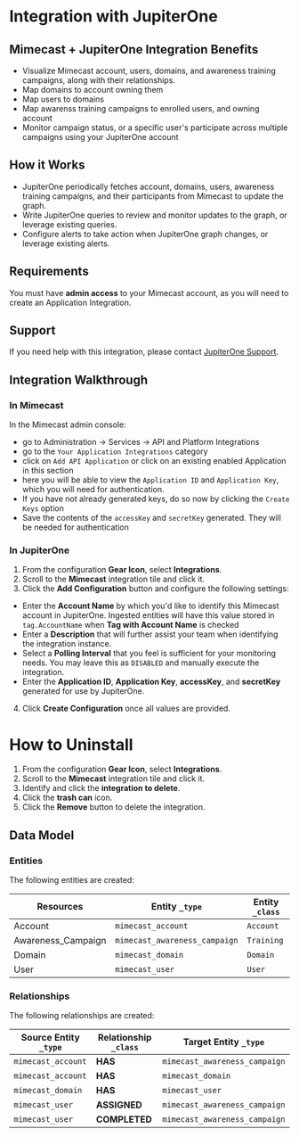 # Integration with JupiterOne

## Mimecast + JupiterOne Integration Benefits

- Visualize Mimecast account, users, domains, and awareness training campaigns,
  along with their relationships.
- Map domains to account owning them
- Map users to domains
- Map awarenss training campaigns to enrolled users, and owning account
- Monitor campaign status, or a specific user's participate across multiple
  campaigns using your JupiterOne account

## How it Works

- JupiterOne periodically fetches account, domains, users, awareness training
  campaigns, and their participants from Mimecast to update the graph.
- Write JupiterOne queries to review and monitor updates to the graph, or
  leverage existing queries.
- Configure alerts to take action when JupiterOne graph changes, or leverage
  existing alerts.

## Requirements

You must have **admin access** to your Mimecast account, as you will need to
create an Application Integration.

## Support

If you need help with this integration, please contact
[JupiterOne Support](https://support.jupiterone.io).

## Integration Walkthrough

### In Mimecast

In the Mimecast admin console:

- go to Administration -> Services -> API and Platform Integrations
- go to the `Your Application Integrations` category
- click on `Add API Application` or click on an existing enabled Application in
  this section
- here you will be able to view the `Application ID` and `Application Key`,
  which you will need for authentication.
- If you have not already generated keys, do so now by clicking the
  `Create Keys` option
- Save the contents of the `accessKey` and `secretKey` generated. They will be
  needed for authentication

### In JupiterOne

1. From the configuration **Gear Icon**, select **Integrations**.
2. Scroll to the **Mimecast** integration tile and click it.
3. Click the **Add Configuration** button and configure the following settings:

- Enter the **Account Name** by which you'd like to identify this Mimecast
  account in JupiterOne. Ingested entities will have this value stored in
  `tag.AccountName` when **Tag with Account Name** is checked
- Enter a **Description** that will further assist your team when identifying
  the integration instance.
- Select a **Polling Interval** that you feel is sufficient for your monitoring
  needs. You may leave this as `DISABLED` and manually execute the integration.
- Enter the **Application ID**, **Application Key**, **accessKey**, and
  **secretKey** generated for use by JupiterOne.

4. Click **Create Configuration** once all values are provided.

# How to Uninstall

1. From the configuration **Gear Icon**, select **Integrations**.
2. Scroll to the **Mimecast** integration tile and click it.
3. Identify and click the **integration to delete**.
4. Click the **trash can** icon.
5. Click the **Remove** button to delete the integration.

<!-- {J1_DOCUMENTATION_MARKER_START} -->
<!--
********************************************************************************
NOTE: ALL OF THE FOLLOWING DOCUMENTATION IS GENERATED USING THE
"j1-integration document" COMMAND. DO NOT EDIT BY HAND! PLEASE SEE THE DEVELOPER
DOCUMENTATION FOR USAGE INFORMATION:

https://github.com/JupiterOne/sdk/blob/main/docs/integrations/development.md
********************************************************************************
-->

## Data Model

### Entities

The following entities are created:

| Resources          | Entity `_type`                | Entity `_class` |
| ------------------ | ----------------------------- | --------------- |
| Account            | `mimecast_account`            | `Account`       |
| Awareness_Campaign | `mimecast_awareness_campaign` | `Training`      |
| Domain             | `mimecast_domain`             | `Domain`        |
| User               | `mimecast_user`               | `User`          |

### Relationships

The following relationships are created:

| Source Entity `_type` | Relationship `_class` | Target Entity `_type`         |
| --------------------- | --------------------- | ----------------------------- |
| `mimecast_account`    | **HAS**               | `mimecast_awareness_campaign` |
| `mimecast_account`    | **HAS**               | `mimecast_domain`             |
| `mimecast_domain`     | **HAS**               | `mimecast_user`               |
| `mimecast_user`       | **ASSIGNED**          | `mimecast_awareness_campaign` |
| `mimecast_user`       | **COMPLETED**         | `mimecast_awareness_campaign` |

<!--
********************************************************************************
END OF GENERATED DOCUMENTATION AFTER BELOW MARKER
********************************************************************************
-->
<!-- {J1_DOCUMENTATION_MARKER_END} -->
